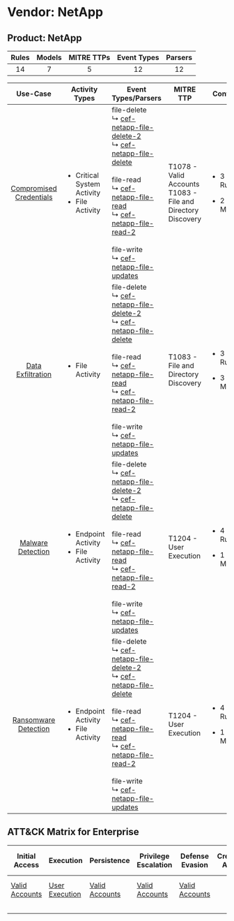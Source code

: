 Vendor: NetApp
==============
Product: NetApp
---------------
| Rules | Models | MITRE TTPs | Event Types | Parsers |
|:-----:|:------:|:----------:|:-----------:|:-------:|
|  14   |   7    |     5      |     12      |   12    |

|                                 Use-Case                                  | Activity Types                                                   | Event Types/Parsers                                                                                                                                                                                                                                                                                                                                                                                                                                                                    | MITRE TTP                                                          | Content                                             |
|:-------------------------------------------------------------------------:| ---------------------------------------------------------------- | -------------------------------------------------------------------------------------------------------------------------------------------------------------------------------------------------------------------------------------------------------------------------------------------------------------------------------------------------------------------------------------------------------------------------------------------------------------------------------------- | ------------------------------------------------------------------ | --------------------------------------------------- |
| [Compromised Credentials](../UseCases/usecase_compromised_credentials.md) | <ul><li>Critical System Activity</li><li>File Activity</li></ul> |  file-delete<br> ↳ [cef-netapp-file-delete-2](../Parsers/parserContent_cef-netapp-file-delete-2.md)<br> ↳ [cef-netapp-file-delete](../Parsers/parserContent_cef-netapp-file-delete.md)<br><br> file-read<br> ↳ [cef-netapp-file-read](../Parsers/parserContent_cef-netapp-file-read.md)<br> ↳ [cef-netapp-file-read-2](../Parsers/parserContent_cef-netapp-file-read-2.md)<br><br> file-write<br> ↳ [cef-netapp-file-updates](../Parsers/parserContent_cef-netapp-file-updates.md)<br> | T1078 - Valid Accounts<br>T1083 - File and Directory Discovery<br> | <ul><li>3 Rules</li></ul><ul><li>2 Models</li></ul> |
|       [Data Exfiltration](../UseCases/usecase_data_exfiltration.md)       | <ul><li>File Activity</li></ul>                                  |  file-delete<br> ↳ [cef-netapp-file-delete-2](../Parsers/parserContent_cef-netapp-file-delete-2.md)<br> ↳ [cef-netapp-file-delete](../Parsers/parserContent_cef-netapp-file-delete.md)<br><br> file-read<br> ↳ [cef-netapp-file-read](../Parsers/parserContent_cef-netapp-file-read.md)<br> ↳ [cef-netapp-file-read-2](../Parsers/parserContent_cef-netapp-file-read-2.md)<br><br> file-write<br> ↳ [cef-netapp-file-updates](../Parsers/parserContent_cef-netapp-file-updates.md)<br> | T1083 - File and Directory Discovery<br>                           | <ul><li>3 Rules</li></ul><ul><li>3 Models</li></ul> |
|       [Malware Detection](../UseCases/usecase_malware_detection.md)       | <ul><li>Endpoint Activity</li><li>File Activity</li></ul>        |  file-delete<br> ↳ [cef-netapp-file-delete-2](../Parsers/parserContent_cef-netapp-file-delete-2.md)<br> ↳ [cef-netapp-file-delete](../Parsers/parserContent_cef-netapp-file-delete.md)<br><br> file-read<br> ↳ [cef-netapp-file-read](../Parsers/parserContent_cef-netapp-file-read.md)<br> ↳ [cef-netapp-file-read-2](../Parsers/parserContent_cef-netapp-file-read-2.md)<br><br> file-write<br> ↳ [cef-netapp-file-updates](../Parsers/parserContent_cef-netapp-file-updates.md)<br> | T1204 - User Execution<br>                                         | <ul><li>4 Rules</li></ul><ul><li>1 Models</li></ul> |
|    [Ransomware Detection](../UseCases/usecase_ransomware_detection.md)    | <ul><li>Endpoint Activity</li><li>File Activity</li></ul>        |  file-delete<br> ↳ [cef-netapp-file-delete-2](../Parsers/parserContent_cef-netapp-file-delete-2.md)<br> ↳ [cef-netapp-file-delete](../Parsers/parserContent_cef-netapp-file-delete.md)<br><br> file-read<br> ↳ [cef-netapp-file-read](../Parsers/parserContent_cef-netapp-file-read.md)<br> ↳ [cef-netapp-file-read-2](../Parsers/parserContent_cef-netapp-file-read-2.md)<br><br> file-write<br> ↳ [cef-netapp-file-updates](../Parsers/parserContent_cef-netapp-file-updates.md)<br> | T1204 - User Execution<br>                                         | <ul><li>4 Rules</li></ul><ul><li>1 Models</li></ul> |

ATT&CK Matrix for Enterprise
----------------------------
| Initial Access                                                      | Execution                                                           | Persistence                                                         | Privilege Escalation                                                | Defense Evasion                                                     | Credential Access | Discovery                                                                         | Lateral Movement | Collection | Command and Control | Exfiltration | Impact |
| ------------------------------------------------------------------- | ------------------------------------------------------------------- | ------------------------------------------------------------------- | ------------------------------------------------------------------- | ------------------------------------------------------------------- | ----------------- | --------------------------------------------------------------------------------- | ---------------- | ---------- | ------------------- | ------------ | ------ |
| [Valid Accounts](https://attack.mitre.org/techniques/T1078)<br><br> | [User Execution](https://attack.mitre.org/techniques/T1204)<br><br> | [Valid Accounts](https://attack.mitre.org/techniques/T1078)<br><br> | [Valid Accounts](https://attack.mitre.org/techniques/T1078)<br><br> | [Valid Accounts](https://attack.mitre.org/techniques/T1078)<br><br> |                   | [File and Directory Discovery](https://attack.mitre.org/techniques/T1083)<br><br> |                  |            |                     |              |        |